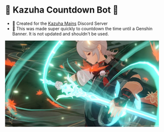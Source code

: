 # 🍁 Kazuha Countdown Bot 🍁

- 🍁 Created for the [Kazuha Mains](https://discord.gg/kazuhamains) Discord Server
- 🍁 This was made super quickly to countdown the time until a Genshin Banner. It is not updated and shouldn't be used.

![Image Description](assets/image.png)
